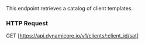 This endpoint retrieves a catalog of client templates.
### HTTP Request

GET [https://api.dynamicore.io/v1/clients/:client_id/sat]